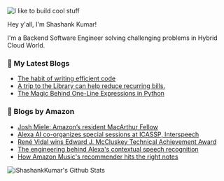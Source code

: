 ![I like to build cool stuff](https://res.cloudinary.com/dt8g3rhcy/image/upload/v1595929574/i_like_to_build_cool_shit._1_nzbwjh.png)

Hey y'all, I'm Shashank Kumar! 

I'm a Backend Software Engineer solving challenging problems in Hybrid Cloud World.

### 📕 My Latest Blogs
<!-- BLOG-POST-LIST:START -->
- [The habit of writing efficient code](https://medium.com/@ishashankkumar/the-habit-of-writing-efficient-code-153b05f04269?source=rss-d24dda280d5f------2)
- [A trip to the Library can help reduce recurring bills.](https://medium.com/swlh/a-trip-to-the-library-can-help-reduce-recurring-bills-23bca495cdf5?source=rss-d24dda280d5f------2)
- [The Magic Behind One-Line Expressions in Python](https://medium.com/swlh/the-magic-behind-one-line-expressions-in-python-816c10180c5c?source=rss-d24dda280d5f------2)
<!-- BLOG-POST-LIST:END -->

### 📕 Blogs by Amazon
<!-- AMAZON-BLOG-POST-LIST:START -->
- [Josh Miele: Amazon’s resident MacArthur Fellow](https://www.amazon.science/working-at-amazon/josh-miele-amazons-resident-macarthur-fellow)
- [Alexa AI co-organizes special sessions at ICASSP, Interspeech](https://www.amazon.science/blog/alexa-ai-co-organizes-special-sessions-at-icassp-interspeech)
- [René Vidal wins Edward J. McCluskey Technical Achievement Award](https://www.amazon.science/latest-news/subspace-clustering-rene-vidal-2021-edward-j-mccluskey-technical-achievement-award)
- [The engineering behind Alexa&#39;s contextual speech recognition](https://www.amazon.science/latest-news/the-engineering-behind-alexas-contextual-speech-recognition)
- [How Amazon Music&#39;s recommender hits the right notes](https://www.amazon.science/latest-news/how-amazon-music-uses-recommendation-system-machine-learning)
<!-- AMAZON-BLOG-POST-LIST:END -->



<img align="center" alt="iShashankKumar's Github Stats" src="https://github-readme-stats.vercel.app/api?username=ishashankkumar&show_icons=true&hide_border=true" />
